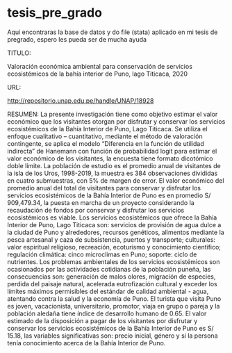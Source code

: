 # tesis_pre_grado
Aqui encontraras la base de datos y do file (stata) aplicado en mi tesis de pregrado, espero les pueda ser de mucha ayuda


TITULO: 

Valoración económica ambiental para conservación de servicios ecosistémicos de la bahía interior de Puno, lago Titicaca, 2020


URL:

http://repositorio.unap.edu.pe/handle/UNAP/18928

RESUMEN:
La presente investigación tiene como objetivo estimar el valor económico que los visitantes otorgan por disfrutar y conservar los servicios ecosistémicos de la Bahía Interior de Puno, Lago Titicaca. Se utiliza el enfoque cualitativo – cuantitativo, mediante el método de valoración contingente, se aplica el modelo “Diferencia en la función de utilidad indirecta” de Hanemann con función de probabilidad logit para estimar el valor económico de los visitantes, la encuesta tiene formato dicotómico doble límite. La población de estudio es el promedio anual de visitantes de la isla de los Uros, 1998-2019, la muestra es 384 observaciones divididas en cuatro submuestras, con 5% de margen de error. El valor económico del promedio anual del total de visitantes para conservar y disfrutar los servicios ecosistémicos de la Bahía Interior de Puno es en promedio S/ 909,479.34, la puesta en marcha de un proyecto considerando la recaudación de fondos por conservar y disfrutar los servicios ecosistémicos es viable. Los servicios ecosistémicos que ofrece la Bahía Interior de Puno, Lago Titicaca son: servicios de provisión de agua dulce a la ciudad de Puno y alrededores, recursos genéticos, alimentos mediante la pesca artesanal y caza de subsistencia, puertos y transporte; culturales: valor espiritual religioso, recreación, ecoturismo y conocimiento científico; regulación climática: cinco microclimas en Puno; soporte: ciclo de nutrientes. Los problemas ambientales de los servicios ecosistémicos son ocasionados por las actividades cotidianas de la población puneña, las consecuencias son: generación de malos olores, migración de especies, perdida del paisaje natural, acelerada eutrofización cultural y exceder los límites máximos permisibles del estándar de calidad ambiental - agua, atentando contra la salud y la economía de Puno. El turista que visita Puno es joven, vacacionista, universitario, promotor, viaja en grupo o pareja y la población aledaña tiene índice de desarrollo humano de 0.65. El valor estimado de la disposición a pagar de los visitantes por disfrutar y conservar los servicios ecosistémicos de la Bahía Interior de Puno es S/ 15.18, las variables significativas son: precio inicial, género y si la persona tenía conocimiento acerca de la Bahía Interior de Puno.
